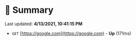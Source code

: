 # 📖 Summary
Last updated: **4/13/2021, 10:41:15 PM**

- `GET` [https://google.com](https://google.com) - **Up** (171ms)
